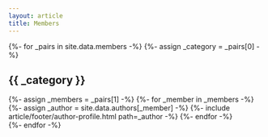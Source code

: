 ```yaml
---
layout: article
title: Members
---
```

<!--
<div class="lab-hero">
  <h1 class="lab-title">Our Team</h1>
  <p class="lab-subtitle">Meet the researchers advancing multimodal auditory intelligence and robotics</p>
</div>
-->
{%- for _pairs in site.data.members -%}
{%- assign _category = _pairs[0] -%}
<h2>{{ _category }}</h2>
<div class="author-profiles">
{%- assign _members = _pairs[1] -%}
{%- for _member in _members -%}
{%- assign _author = site.data.authors[_member] -%}
{%- include article/footer/author-profile.html path=_author -%}
{%- endfor -%}
</div>
{%- endfor -%}
